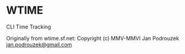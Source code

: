 WTIME
=====
CLI Time Tracking

Originally from wtime.sf.net:
Copyright (c) MMV-MMVI Jan Podrouzek <jan.podrouzek@gmail.com>